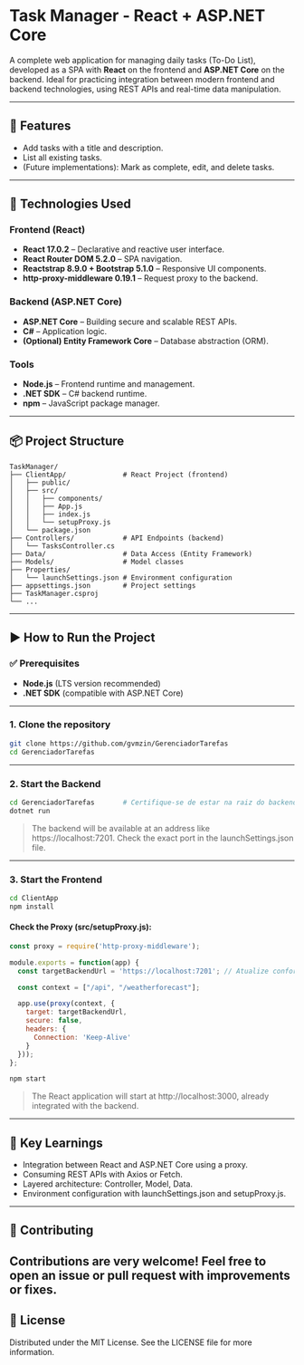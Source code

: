 # Task Manager - React + ASP.NET Core

A complete web application for managing daily tasks (To-Do List), developed as a SPA with **React** on the frontend and **ASP.NET Core** on the backend. Ideal for practicing integration between modern frontend and backend technologies, using REST APIs and real-time data manipulation.

---

## 🧠 Features

* Add tasks with a title and description.
* List all existing tasks.
* (Future implementations): Mark as complete, edit, and delete tasks.

---

## 🚧 Technologies Used

### Frontend (React)

* **React 17.0.2** – Declarative and reactive user interface.
* **React Router DOM 5.2.0** – SPA navigation.
* **Reactstrap 8.9.0 + Bootstrap 5.1.0** – Responsive UI components.
* **http-proxy-middleware 0.19.1** – Request proxy to the backend.

### Backend (ASP.NET Core)

* **ASP.NET Core** – Building secure and scalable REST APIs.
* **C#** – Application logic.
* **(Optional) Entity Framework Core** – Database abstraction (ORM).

### Tools

* **Node.js** – Frontend runtime and management.
* **.NET SDK** – C# backend runtime.
* **npm** – JavaScript package manager.

---

## 📦 Project Structure

```plaintext
TaskManager/
├── ClientApp/              # React Project (frontend)
│   ├── public/
│   ├── src/
│   │   ├── components/
│   │   ├── App.js
│   │   ├── index.js
│   │   └── setupProxy.js
│   └── package.json
├── Controllers/            # API Endpoints (backend)
│   └── TasksController.cs
├── Data/                   # Data Access (Entity Framework)
├── Models/                 # Model classes
├── Properties/
│   └── launchSettings.json # Environment configuration
├── appsettings.json        # Project settings
├── TaskManager.csproj
└── ...
```

---

## ▶️ How to Run the Project

### ✅ Prerequisites

* **Node.js** (LTS version recommended)
* **.NET SDK** (compatible with ASP.NET Core)

---

### 1. Clone the repository

```bash
git clone https://github.com/gvmzin/GerenciadorTarefas
cd GerenciadorTarefas
```

---

### 2. Start the Backend

```bash
cd GerenciadorTarefas       # Certifique-se de estar na raiz do backend
dotnet run
```

> The backend will be available at an address like https://localhost:7201. Check the exact port in the launchSettings.json file.

---

### 3. Start the Frontend

```bash
cd ClientApp
npm install
```

#### Check the Proxy (src/setupProxy.js):

```js
const proxy = require('http-proxy-middleware');

module.exports = function(app) {
  const targetBackendUrl = 'https://localhost:7201'; // Atualize conforme necessário

  const context = ["/api", "/weatherforecast"];

  app.use(proxy(context, {
    target: targetBackendUrl,
    secure: false,
    headers: {
      Connection: 'Keep-Alive'
    }
  }));
};
```

```bash
npm start
```

> The React application will start at http://localhost:3000, already integrated with the backend.

---

## 🧠 Key Learnings

* Integration between React and ASP.NET Core using a proxy.
* Consuming REST APIs with Axios or Fetch.
* Layered architecture: Controller, Model, Data.
* Environment configuration with launchSettings.json and setupProxy.js.

---

## 🤝 Contributing

Contributions are very welcome! Feel free to open an issue or pull request with improvements or fixes.
---

## 📄 License

Distributed under the MIT License. See the LICENSE file for more information.
